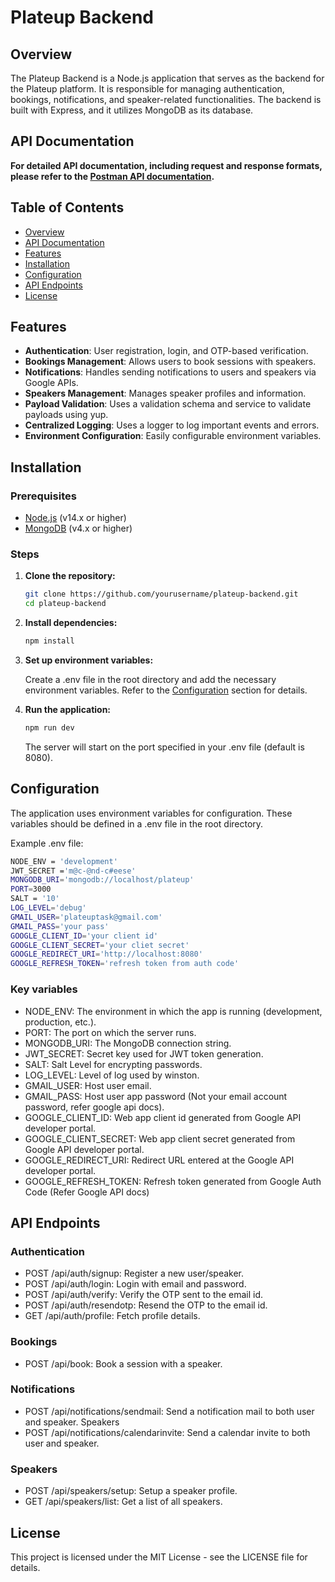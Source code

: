 # Plateup Backend

## Overview

The Plateup Backend is a Node.js application that serves as the backend for the Plateup platform. It is responsible for managing authentication, bookings, notifications, and speaker-related functionalities. The backend is built with Express, and it utilizes MongoDB as its database.

## API Documentation

**For detailed API documentation, including request and response formats, please refer to the [Postman API documentation](https://documenter.getpostman.com/view/19203184/2sA3s7i8hc#intro).**

## Table of Contents

- [Overview](#overview)
- [API Documentation](#api-documentation)
- [Features](#features)
- [Installation](#installation)
- [Configuration](#configuration)
- [API Endpoints](#api-endpoints)
- [License](#license)

## Features

- **Authentication**: User registration, login, and OTP-based verification.
- **Bookings Management**: Allows users to book sessions with speakers.
- **Notifications**: Handles sending notifications to users and speakers via Google APIs.
- **Speakers Management**: Manages speaker profiles and information.
- **Payload Validation**: Uses a validation schema and service to validate payloads using yup.
- **Centralized Logging**: Uses a logger to log important events and errors.
- **Environment Configuration**: Easily configurable environment variables.

## Installation

### Prerequisites

- [Node.js](https://nodejs.org/en/) (v14.x or higher)
- [MongoDB](https://www.mongodb.com/) (v4.x or higher)

### Steps

1. **Clone the repository:**

   ```bash
   git clone https://github.com/yourusername/plateup-backend.git
   cd plateup-backend
   ```

2. **Install dependencies:**

   ```bash
   npm install
   ```

3. **Set up environment variables:**

    Create a .env file in the root directory and add the necessary environment variables. Refer to the [Configuration](#configuration) section for details.

4. **Run the application:**

    ```bash
    npm run dev
    ```

    The server will start on the port specified in your .env file (default is 8080).

## Configuration

The application uses environment variables for configuration. These variables should be defined in a .env file in the root directory.

Example .env file:

```bash
NODE_ENV = 'development'
JWT_SECRET ='m@c-@nd-c#eese'
MONGODB_URI='mongodb://localhost/plateup'
PORT=3000
SALT = '10'
LOG_LEVEL='debug'
GMAIL_USER='plateuptask@gmail.com'
GMAIL_PASS='your pass'
GOOGLE_CLIENT_ID='your client id'
GOOGLE_CLIENT_SECRET='your cliet secret'
GOOGLE_REDIRECT_URI='http://localhost:8080'
GOOGLE_REFRESH_TOKEN='refresh token from auth code'
```

### Key variables

- NODE_ENV: The environment in which the app is running (development, production, etc.).
- PORT: The port on which the server runs.
- MONGODB_URI: The MongoDB connection string.
- JWT_SECRET: Secret key used for JWT token generation.
- SALT: Salt Level for encrypting passwords.
- LOG_LEVEL: Level of log used by winston.
- GMAIL_USER: Host user email.
- GMAIL_PASS: Host user app password (Not your email account password, refer google api docs).
- GOOGLE_CLIENT_ID: Web app client id generated from Google API developer portal.
- GOOGLE_CLIENT_SECRET: Web app client secret generated from Google API developer portal.
- GOOGLE_REDIRECT_URI: Redirect URL entered at the Google API developer portal.
- GOOGLE_REFRESH_TOKEN: Refresh token generated from Google Auth Code (Refer Google API docs)

## API Endpoints

### Authentication
- POST /api/auth/signup: Register a new user/speaker.
- POST /api/auth/login: Login with email and password.
- POST /api/auth/verify: Verify the OTP sent to the email id.
- POST /api/auth/resendotp: Resend the OTP to the email id.
- GET /api/auth/profile: Fetch profile details.

### Bookings
- POST /api/book: Book a session with a speaker.

### Notifications
- POST /api/notifications/sendmail: Send a notification mail to both user and speaker.
Speakers
- POST /api/notifications/calendarinvite: Send a calendar invite to both user and speaker.

### Speakers
- POST /api/speakers/setup: Setup a speaker profile.
- GET /api/speakers/list: Get a list of all speakers.


## License

This project is licensed under the MIT License - see the LICENSE file for details.